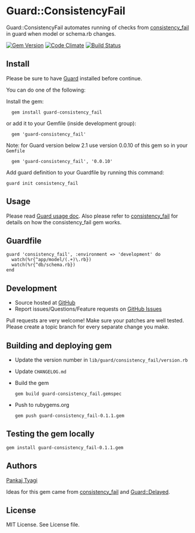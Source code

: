 # Guard::ConsistencyFail

Guard::ConsistencyFail automates running of checks from [consistency_fail](https://github.com/trptcolin/consistency_fail) in guard when model or schema.rb changes.

[![Gem Version](https://badge.fury.io/rb/guard-consistency_fail.svg)](http://badge.fury.io/rb/guard-consistency_fail) [![Code Climate](https://codeclimate.com/github/ptyagi16/guard-consistency_fail.png)](https://codeclimate.com/github/ptyagi16/guard-consistency_fail) [![Build Status](https://travis-ci.org/ptyagi16/guard-consistency_fail.svg?branch=master)](https://travis-ci.org/ptyagi16/guard-consistency_fail)

## Install

Please be sure to have [Guard](http://github.com/guard/guard) installed before continue.

You can do one of the following:

  Install the gem:


      gem install guard-consistency_fail

  or add it to your Gemfile (inside development group):


      gem 'guard-consistency_fail'

Note: for Guard version below 2.1 use version 0.0.10 of this gem so in your `Gemfile`

      gem 'guard-consistency_fail', '0.0.10'

Add guard definition to your Guardfile by running this command:

    guard init consistency_fail

## Usage

Please read [Guard usage doc](http://github.com/guard/guard#readme).  Also please refer to [consistency_fail](https://github.com/trptcolin/consistency_fail) for details on how the consistency_fail gem works.

## Guardfile

    guard 'consistency_fail', :environment => 'development' do
      watch(%r{^app/model/(.+)\.rb})
      watch(%r{^db/schema.rb})
    end

## Development

 * Source hosted at [GitHub](https://github.com/ptyagi16/guard-consistency_fail)
 * Report issues/Questions/Feature requests on [GitHub Issues](https://github.com/ptyagi16/guard-consistency_fail/issues)

Pull requests are very welcome! Make sure your patches are well tested. Please create a topic branch for every separate change
you make.

## Building and deploying gem

* Update the version number in `lib/guard/consistency_fail/version.rb`
* Update `CHANGELOG.md`
* Build the gem

    `gem build guard-consistency_fail.gemspec`
    
* Push to rubygems.org

    `gem push guard-consistency_fail-0.1.1.gem`
    
## Testing the gem locally

    gem install guard-consistency_fail-0.1.1.gem


## Authors

[Pankaj Tyagi](https://github.com/ptyagi16)

Ideas for this gem came from  [consistency_fail](https://github.com/trptcolin/consistency_fail) and [Guard::Delayed](https://github.com/guard/guard-delayed).

## License

MIT License.  See License file.
